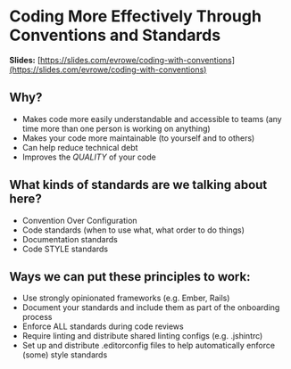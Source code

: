 # Coding More Effectively Through Conventions and Standards

**Slides:** [https://slides.com/evrowe/coding-with-conventions](https://slides.com/evrowe/coding-with-conventions)

## Why?

- Makes code more easily understandable and accessible to teams (any time more than one person is working on anything)
- Makes your code more maintainable (to yourself and to others)
- Can help reduce technical debt
- Improves the *QUALITY* of your code

## What kinds of standards are we talking about here?

- Convention Over Configuration
- Code standards (when to use what, what order to do things)
- Documentation standards
- Code STYLE standards

## Ways we can put these principles to work:

- Use strongly opinionated frameworks (e.g. Ember, Rails)
- Document your standards and include them as part of the onboarding process
- Enforce ALL standards during code reviews
- Require linting and distribute shared linting configs (e.g. .jshintrc)
- Set up and distribute .editorconfig files to help automatically enforce (some) style standards